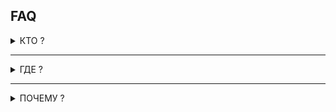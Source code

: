 ## FAQ

<details>
  <summary> КТО ?</summary>
  
  ``` 
  monkey monkey monkey 🙊
  ```
</details>

---

<details>
  <summary> ГДЕ ?</summary>
  
  ```
  monkey monkey monkey 🙊
  ```
</details>

---

<details>
  <summary> ПОЧЕМУ ?</summary>
  
  ```
  monkey monkey monkey 🙊
  ```
</details>
